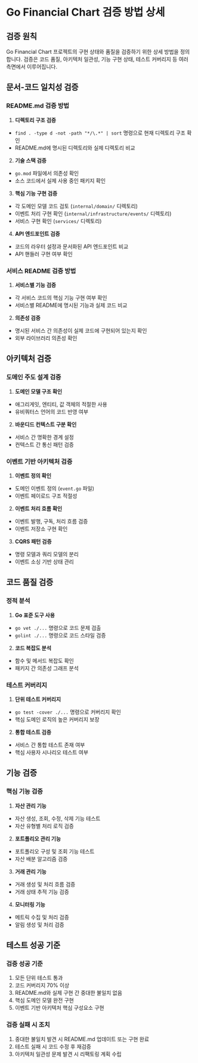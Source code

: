 # Go Financial Chart 검증 방법 상세

## 검증 원칙
Go Financial Chart 프로젝트의 구현 상태와 품질을 검증하기 위한 상세 방법을 정의합니다. 검증은 코드 품질, 아키텍처 일관성, 기능 구현 상태, 테스트 커버리지 등 여러 측면에서 이루어집니다.

## 문서-코드 일치성 검증

### README.md 검증 방법
1. **디렉토리 구조 검증**
- `find . -type d -not -path "*/\.*" | sort` 명령으로 현재 디렉토리 구조 확인
- README.md에 명시된 디렉토리와 실제 디렉토리 비교

2. **기술 스택 검증**
- `go.mod` 파일에서 의존성 확인
- 소스 코드에서 실제 사용 중인 패키지 확인

3. **핵심 기능 구현 검증**
- 각 도메인 모델 코드 검토 (`internal/domain/` 디렉토리)
- 이벤트 처리 구현 확인 (`internal/infrastructure/events/` 디렉토리)
- 서비스 구현 확인 (`services/` 디렉토리)

4. **API 엔드포인트 검증**
- 코드의 라우터 설정과 문서화된 API 엔드포인트 비교
- API 핸들러 구현 여부 확인

### 서비스 README 검증 방법
1. **서비스별 기능 검증**
- 각 서비스 코드의 핵심 기능 구현 여부 확인
- 서비스별 README에 명시된 기능과 실제 코드 비교

2. **의존성 검증**
- 명시된 서비스 간 의존성이 실제 코드에 구현되어 있는지 확인
- 외부 라이브러리 의존성 확인

## 아키텍처 검증

### 도메인 주도 설계 검증
1. **도메인 모델 구조 확인**
- 애그리게잇, 엔티티, 값 객체의 적절한 사용
- 유비쿼터스 언어의 코드 반영 여부

2. **바운디드 컨텍스트 구분 확인**
- 서비스 간 명확한 경계 설정
- 컨텍스트 간 통신 패턴 검증

### 이벤트 기반 아키텍처 검증
1. **이벤트 정의 확인**
- 도메인 이벤트 정의 (`event.go` 파일)
- 이벤트 페이로드 구조 적절성

2. **이벤트 처리 흐름 확인**
- 이벤트 발행, 구독, 처리 흐름 검증
- 이벤트 저장소 구현 확인

3. **CQRS 패턴 검증**
- 명령 모델과 쿼리 모델의 분리
- 이벤트 소싱 기반 상태 관리

## 코드 품질 검증

### 정적 분석
1. **Go 표준 도구 사용**
- `go vet ./...` 명령으로 코드 문제 검출
- `golint ./...` 명령으로 코드 스타일 검증

2. **코드 복잡도 분석**
- 함수 및 메서드 복잡도 확인
- 패키지 간 의존성 그래프 분석

### 테스트 커버리지
1. **단위 테스트 커버리지**
- `go test -cover ./...` 명령으로 커버리지 확인
- 핵심 도메인 로직의 높은 커버리지 보장

2. **통합 테스트 검증**
- 서비스 간 통합 테스트 존재 여부
- 핵심 사용자 시나리오 테스트 여부

## 기능 검증

### 핵심 기능 검증
1. **자산 관리 기능**
- 자산 생성, 조회, 수정, 삭제 기능 테스트
- 자산 유형별 처리 로직 검증

2. **포트폴리오 관리 기능**
- 포트폴리오 구성 및 조회 기능 테스트
- 자산 배분 알고리즘 검증

3. **거래 관리 기능**
- 거래 생성 및 처리 흐름 검증
- 거래 상태 추적 기능 검증

4. **모니터링 기능**
- 메트릭 수집 및 처리 검증
- 알림 생성 및 처리 검증

## 테스트 성공 기준

### 검증 성공 기준
1. 모든 단위 테스트 통과
2. 코드 커버리지 70% 이상
3. README.md와 실제 구현 간 중대한 불일치 없음
4. 핵심 도메인 모델 완전 구현
5. 이벤트 기반 아키텍처 핵심 구성요소 구현

### 검증 실패 시 조치
1. 중대한 불일치 발견 시 README.md 업데이트 또는 구현 완료
2. 테스트 실패 시 코드 수정 후 재검증
3. 아키텍처 일관성 문제 발견 시 리팩토링 계획 수립 